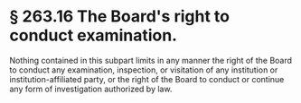 # § 263.16   The Board's right to conduct examination.

Nothing contained in this subpart limits in any manner the right of the Board to conduct any examination, inspection, or visitation of any institution or institution-affiliated party, or the right of the Board to conduct or continue any form of investigation authorized by law.







